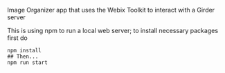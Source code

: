 Image Organizer app that uses the Webix Toolkit to interact with a Girder server

This is using npm to run a local web server; to install necessary packages first do

    npm install
    ## Then...
    npm run start

